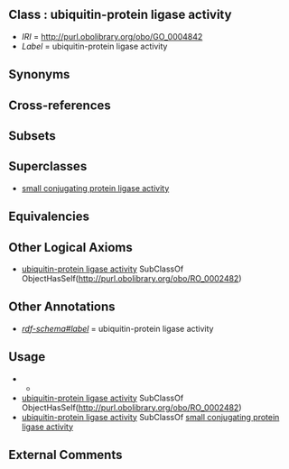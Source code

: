 
## Class : ubiquitin-protein ligase activity

 * *IRI* = http://purl.obolibrary.org/obo/GO_0004842
 * *Label* = ubiquitin-protein ligase activity

## Synonyms


## Cross-references


## Subsets


## Superclasses

 * [small conjugating protein ligase activity](../../GO/87/GO_0019787.md)

## Equivalencies


## Other Logical Axioms

 * [ubiquitin-protein ligase activity](../../GO/42/GO_0004842.md) SubClassOf ObjectHasSelf(<http://purl.obolibrary.org/obo/RO_0002482>)

## Other Annotations

 * *[rdf-schema#label](../../el/rdf-schema#label.md)* = ubiquitin-protein ligase activity

## Usage

 * -
 * [ubiquitin-protein ligase activity](../../GO/42/GO_0004842.md) SubClassOf ObjectHasSelf(<http://purl.obolibrary.org/obo/RO_0002482>)
 * [ubiquitin-protein ligase activity](../../GO/42/GO_0004842.md) SubClassOf [small conjugating protein ligase activity](../../GO/87/GO_0019787.md)

## External Comments

